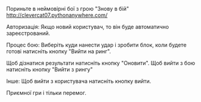 Пориньте в неймовірні бої з грою "Знову в бій" http://clevercat07.pythonanywhere.com/ 

Авторизація:
Якщо новий користувач, то він буде автоматично зареєстрований.

Процес бою:
Виберіть куди нанести удар і зробити блок, коли будете готові натисніть кнопку "Вийти на ринг".

Щоб дізнатися результати натисніть кнопку "Оновити".
Щоб вийти з бою натисніть кнопку "Вийти з рингу"

Інше:
Щоб вийти з користувача натисніть кнопку вийти.

Приємної гри і тільки перемог.
